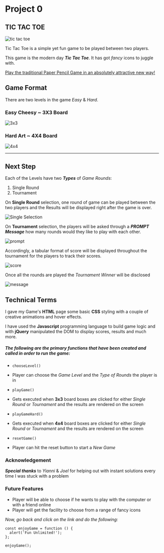 # Project 0

TIC TAC TOE
--------------------------------------
![tic tac toe](images/2690810-tic-tac-toe-game-on-dark-slate-background-blue-red-joy-photocase-stock-photo-large.jpg)

Tic Tac Toe is a simple yet fun game to be played between two players.

This game is the modern day ***Tic Tac Toe***. It has got *fancy* icons to juggle with.

[Play the traditional Paper Pencil Game in an absolutely attractive new way!](https://rashidabengali.github.io/tic-tac-toe/)

## Game Format

There are two levels in the game *Easy* & *Hard*.

### Easy Cheesy ~ 3X3 Board
![3x3](images/TicTacToe_ani.gif)

### Hard Art ~ 4X4 Board
![4x4](images/61USkHn-OPL._SY355_.png)

---------------------------------------
Next Step
----------------------------------------

Each of the Levels have two ***Types*** of *Game Rounds*:
1. Single Round
1. Tournament

On **Single Round** selection, one round of game can be played between the two players and the Results will be displayed right after the game is over.

![Single Selection](images/single.png)

On **Tournament** selection, the players will be asked through a ***PROMPT Message*** how many rounds would they like to play with each other.

![prompt](images/prompt.png)

Accordingly, a tabular format of score will be displayed throughout the tournament for the players to track their scores.

![score](images/tournament.png)

Once all the rounds are played the *Tournament Winner* will be disclosed

![message](images/results.png)

## Technical Terms
I gave my Game's **HTML** page some basic **CSS** styling with a couple of creative animations and hover effects.

I have used the **Javascript** programming language to build game logic and with **jQuery** manipulated the DOM to display scores, results and much more.

##### The following are the primary functions that have been created and called in order to run the game:

- `chooseLevel()`
 - Player can choose the *Game Level* and the *Type of Rounds* the player is in

- `playGame()`
 - Gets executed when **3x3** board boxes are clicked for either *Single Round* or *Tournament* and the results are rendered on the screen

- `playGameHard()`

 - Gets executed when **4x4** board boxes are clicked for either *Single Round* or *Tournament* and the results are rendered on the screen

- `resetGame()`
 - Player can hit the reset button to start a *New Game*

### Acknowledgement
***Special thanks*** to *Yianni* & *Joel* for helping out with instant solutions every time I was stuck with a problem

### Future Features ###
* Player will be able to choose if he wants to play with the computer or with a friend online
* Player will get the facility to choose from a range of fancy icons

*Now, go back and click on the link and do the following:*

```
const enjoyGame = function () {
  alert('Fun Unlimited!');
};

enjoyGame();
```
